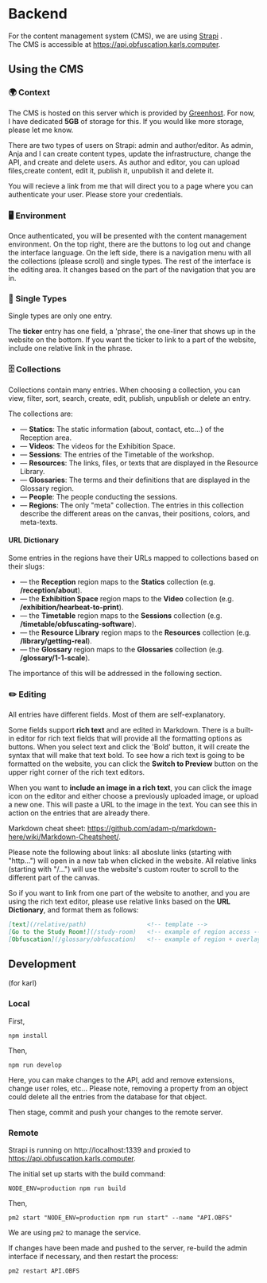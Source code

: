 # Backend

For the content management system (CMS), we are using [Strapi](https://strapi.io/) .    
The CMS is accessible at https://api.obfuscation.karls.computer.  

## Using the CMS
### 🌍 Context 

The CMS is hosted on this server which is provided by [Greenhost](https://greenhost.net/). For now, I have dedicated **5GB** of storage for this. If you would like more storage, please let me know.

There are two types of users on Strapi: admin and author/editor. As admin, Anja and I can create content types, update the infrastructure, change the API, and create and delete users. As author and editor, you can upload files,create content, edit it, publish it, unpublish it and delete it.

You will recieve a link from me that will direct you to a page where you can authenticate your user. Please store your credentials.

### 🖥️ Environment 

Once authenticated, you will be presented with the content management environment. On the top right, there are the buttons to log out and change the interface language. On the left side, there is a navigation menu with all the collections (please scroll) and single types. The rest of the interface is the editing area. It changes based on the part of the navigation that you are in.


### 📄 Single Types 

Single types are only one entry.

The **ticker** entry has one field, a 'phrase', the one-liner that shows up in the website on the bottom. If you want the ticker to link to a part of the website, include one relative link in the phrase.


### 🗄️ Collections 

Collections contain many entries. When choosing a collection, you can view, filter, sort, search, create, edit, publish, unpublish or delete an entry.


The collections are: 
  - — **Statics**: The static information (about, contact, etc...) of the Reception area.
  - — **Videos**: The videos for the Exhibition Space.
  - — **Sessions**: The entries of the Timetable of the workshop.
  - — **Resources**: The links, files, or texts that are displayed in the Resource Library.
  - — **Glossaries**: The terms and their definitions that are displayed in the Glossary region.
  - — **People**: The people conducting the sessions.
  - — **Regions**: The only "meta" collection. The entries in this collection describe the different areas on the canvas, their positions, colors, and meta-texts.

#### URL Dictionary

Some entries in the regions have their URLs mapped to collections based on their slugs:
  - — the **Reception** region maps to the **Statics** collection (e.g. **/reception/about**).
  - — the **Exhibition Space** region maps to the **Video** collection (e.g. **/exhibition/hearbeat-to-print**).
  - — the **Timetable** region maps to the **Sessions** collection (e.g. **/timetable/obfuscating-software**).
  - — the **Resource Library** region maps to the **Resources** collection (e.g. **/library/getting-real**).
  - — the **Glossary** region maps to the **Glossaries** collection (e.g. **/glossary/1-1-scale**).

The importance of this will be addressed in the following section.

### ✏️ Editing 

All entries have different fields. Most of them are self-explanatory.

Some fields support **rich text** and are edited in Markdown. There is a built-in editor for rich text fields that will provide all the formatting options as buttons. When you select text and click the 'Bold' button, it will create the syntax that will make that text bold. To see how a rich text is going to be formatted on the website, you can click the **Switch to Preview** button on the upper right corner of the rich text editors.

When you want to **include an image in a rich text**, you can click the image icon on the editor and either choose a previously uploaded image, or upload a new one. This will paste a URL to the image in the text. You can see this in action on the entries that are already there.

Markdown cheat sheet: https://github.com/adam-p/markdown-here/wiki/Markdown-Cheatsheet/.

Please note the following about links: all aboslute links (starting with "http...") will open in a new tab when clicked in the website. All relative links (starting with "/...") will use the website's custom router to scroll to the different part of the canvas.

So if you want to link from one part of the website to another, and you are using the rich text editor, please use relative links based on the **URL Dictionary**, and format them as follows:

```md
[text](/relative/path)                 <!-- template -->
[Go to the Study Room!](/study-room)   <!-- example of region access --> 
[Obfuscation](/glossary/obfuscation)   <!-- example of region + overlay access --> 
```

<!-- ### 🪰Known Bugs  -->

## Development

(for karl)

### Local

First,
```
npm install
```
Then, 
```
npm run develop
```

Here, you can make changes to the API, add and remove extensions, change user roles, etc... Please note, removing a property from an object could delete all the entries from the database for that object.

Then stage, commit and push your changes to the remote server.

### Remote

Strapi is running on http://localhost:1339 and proxied to https://api.obfuscation.karls.computer.

The initial set up starts with the build command:
```
NODE_ENV=production npm run build
```

Then,
```
pm2 start "NODE_ENV=production npm run start" --name "API.OBFS"
```

We are using `pm2` to manage the service. 

If changes have been made and pushed to the server, re-build the admin interface if necessary, and then restart the process:
```
pm2 restart API.OBFS
```
